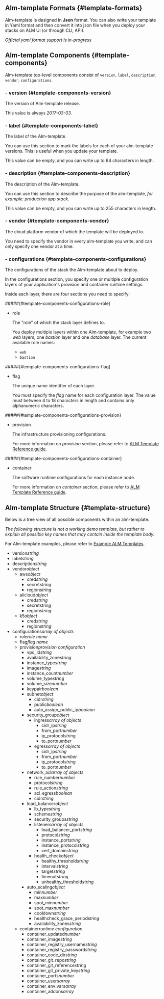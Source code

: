 ## Alm-template Formats {#template-formats}

Alm-template is designed in __Json__ format. You can also write your template in Yaml format and then convert it into json file when you deploy your stacks on ALM UI (or through CLI, API).

_Official yaml format support is in-progress_

## Alm-template Components {#template-components}

Alm-template top-level components consist of `version`, `label`, `description`, `vendor`, `configurations`.

### - version {#template-components-version}

The version of Alm-template release.

This value is always _2017-03-03_.

### - label {#template-components-label}

The label of the Alm-template.

You can use this section to mark the labels for each of your alm-template versions. This is useful when you update your template.

This value can be empty, and you can write up to 64 characters in length.

### - description {#template-components-description}

The description of the Alm-template.

You can use this section to describe the purpose of the alm-template, _for example: production app stack_.

This value can be empty, and you can write up to 255 characters in length.

### - vendor {#template-components-vendor}

The cloud platform vendor of which the template will be deployed to.

You need to specify the vendor in every alm-template you write, and can only specify one vendor at a time.

### - configurations {#template-components-configurations}

The configurations of the stack the Alm-template about to deploy.

In the configurations section, you specify one or multiple configuration layers of your application's provision and container runtime settings.

Inside each layer, there are four sections you need to specify:

#####{#template-components-configurations-role}
- role

    The "role" of which the stack layer defines to.

    You deploy multiple layers within one Alm-template, for example two _web_ layers, one _bastion_ layer and one _database_ layer. The current available role names:

    - `web`
    - `bastion`

#####{#template-components-configurations-flag}
- flag

    The unique name identifier of each layer.

    You must specify the _flag_ name for each configuration layer. The value must between 4 to 18 characters in length and contains only alphanumeric characters.

#####{#template-components-configurations-provision}
- provision

    The infrastructure provisioning configurations.

    For more information on _provision_ section, please refer to [ALM Template Reference guide](https://learn.mobingi.com/alm-templates-reference#provision).

#####{#template-components-configurations-container}
- container

    The software runtime configurations for each instance node.

    For more information on _container_ section, please refer to [ALM Template Reference guide](https://learn.mobingi.com/alm-templates-reference#container).


## Alm-template Structure {#template-structure}

Below is a tree view of all possible components within an alm-template.

_The following structure is not a working demo template, but rather to explain all possible key names that may contain inside the template body._

For Alm-template examples, please refer to [Example ALM Templates](https://learn.mobingi.com/alm-templates-example-templates).

<div class="file-tree">
    <ul>
        <li class="is-file">version<i>string</i></li>
        <li class="is-file">label<i>string</i></li>
        <li class="is-file">description<i>string</i></li>
        <li class="is-folder open">vendor<i>object</i>
            <ul>
                <li class="is-folder">
                    aws<i>object</i>
                    <ul>
                        <li class="is-file">cred<i>string</i></li>
                        <li class="is-file">secret<i>string</i></li>
                        <li class="is-file">region<i>string</i></li>
                    </ul>
                </li>
                <li class="is-folder">
                    alicloud<i>object</i>
                    <ul>
                        <li class="is-file">cred<i>string</i></li>
                        <li class="is-file">secret<i>string</i></li>
                        <li class="is-file">region<i>string</i></li>
                    </ul>
                </li>
                <li class="is-folder">
                    k5<i>object</i>
                    <ul>
                        <li class="is-file">cred<i>string</i></li>
                        <li class="is-file">region<i>string</i></li>
                    </ul>
                </li>
            </ul>
        </li>
        <li class="is-folder open">configurations<i>array of objects</i>
            <ul>
                <li class="is-file open">
                    role<i>role name</i>
                </li>
                <li class="is-file open">
                    flag<i>flag name</i>
                </li>
                <li class="is-folder open">
                    provision<i>provision configuration</i>
                    <ul>
                        <li class="is-file">vpc_id<i>string</i></li>
                        <li class="is-file">availability_zone<i>string</i></li>
                        <li class="is-file">instance_type<i>string</i></li>
                        <li class="is-file">image<i>string</i></li>
                        <li class="is-file">instance_count<i>number</i></li>
                        <li class="is-file">volume_type<i>string</i></li>
                        <li class="is-file">volume_size<i>number</i></li>
                        <li class="is-file">keypair<i>boolean</i></li>
                        <li class="is-folder">
                            subnet<i>object</i>
                            <ul>
                                <li class="is-file">cidr<i>string</i></li>
                                <li class="is-file">public<i>boolean</i></li>
                                <li class="is-file">auto_assign_public_ip<i>boolean</i></li>
                            </ul>
                        </li>
                        <li class="is-folder">
                            security_group<i>object</i>
                            <ul>
                                <li class="is-folder">
                                    ingress<i>array of objects</i>
                                    <ul>
                                        <li class="is-file">cidr_ip<i>string</i></li>
                                        <li class="is-file">from_port<i>number</i></li>
                                        <li class="is-file">ip_protocol<i>string</i></li>
                                        <li class="is-file">to_port<i>number</i></li>
                                    </ul>
                                </li>
                                <li class="is-folder">
                                    egress<i>array of objects</i>
                                    <ul>
                                        <li class="is-file">cidr_ip<i>string</i></li>
                                        <li class="is-file">from_port<i>number</i></li>
                                        <li class="is-file">ip_protocol<i>string</i></li>
                                        <li class="is-file">to_port<i>number</i></li>
                                    </ul>
                                </li>
                            </ul>
                        </li>
                        <li class="is-folder">
                            network_acl<i>array of objects</i>
                            <ul>
                                <li class="is-file">rule_number<i>number</i></li>
                                <li class="is-file">protocol<i>string</i></li>
                                <li class="is-file">rule_action<i>string</i></li>
                                <li class="is-file">acl_egress<i>boolean</i></li>
                                <li class="is-file">cidr<i>string</i></li>
                            </ul>
                        </li>
                        <li class="is-folder">
                            load_balancer<i>object</i>
                            <ul>
                                <li class="is-file">lb_type<i>string</i></li>
                                <li class="is-file">scheme<i>string</i></li>
                                <li class="is-file">security_groups<i>string</i></li>
                                <li class="is-folder">
                                    listeners<i>array of objects</i>
                                    <ul>
                                        <li class="is-file">load_balancer_port<i>string</i></li>
                                        <li class="is-file">protocol<i>string</i></li>
                                        <li class="is-file">instance_port<i>string</i></li>
                                        <li class="is-file">instance_protocol<i>string</i></li>
                                        <li class="is-file">cert_domain<i>string</i></li>
                                    </ul>
                                </li>
                                <li class="is-folder">
                                    health_check<i>object</i>
                                    <ul>
                                        <li class="is-file">healthy_threshold<i>string</i></li>
                                        <li class="is-file">interval<i>string</i></li>
                                        <li class="is-file">target<i>string</i></li>
                                        <li class="is-file">timeout<i>string</i></li>
                                        <li class="is-file">unhealthy_threshold<i>string</i></li>
                                    </ul>
                                </li>
                            </ul>
                        </li>
                        <li class="is-folder">
                            auto_scaling<i>object</i>
                            <ul>
                                <li class="is-file">min<i>number</i></li>
                                <li class="is-file">max<i>number</i></li>
                                <li class="is-file">spot_min<i>number</i></li>
                                <li class="is-file">spot_max<i>number</i></li>
                                <li class="is-file">cooldown<i>string</i></li>
                                <li class="is-file">healthcheck_grace_period<i>string</i></li>
                                <li class="is-file">availability_zones<i>string</i></li>
                            </ul>
                        </li>
                    </ul>
                </li>
                <li class="is-folder open">
                    container<i>runtime configuration</i>
                    <ul>
                        <li class="is-file">container_updated<i>number</i></li>
                        <li class="is-file">container_image<i>string</i></li>
                        <li class="is-file">container_registry_username<i>string</i></li>
                        <li class="is-file">container_registry_password<i>string</i></li>
                        <li class="is-file">container_code_dir<i>string</i></li>
                        <li class="is-file">container_git_repo<i>string</i></li>
                        <li class="is-file">container_git_reference<i>string</i></li>
                        <li class="is-file">container_git_private_key<i>string</i></li>
                        <li class="is-file">container_ports<i>number</i></li>
                        <li class="is-file">container_users<i>array</i></li>
                        <li class="is-file">container_env_vars<i>array</i></li>
                        <li class="is-file">container_addons<i>array</i></li>
                    </ul>
                </li>
            </ul>
        </li>
    </ul>
</div>
